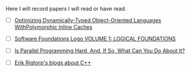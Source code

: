 Here I will record papers I will read or have read.

- [ ] [Optimizing Dynamically-Typed Object-Oriented Languages WithPolymorphic Inline Caches](https://bibliography.selflanguage.org/_static/pics.pdf)
- [ ] [Software Foundations Logo VOLUME 1: LOGICAL FOUNDATIONS](https://softwarefoundations.cis.upenn.edu/lf-current/toc.html)
- [ ] [Is Parallel Programming Hard, And, If So, What Can You Do About It?](https://mirrors.edge.kernel.org/pub/linux/kernel/people/paulmck/perfbook/perfbook.html)
- [ ] [Erik Rigtorp's blogs about C++](https://rigtorp.se/)

